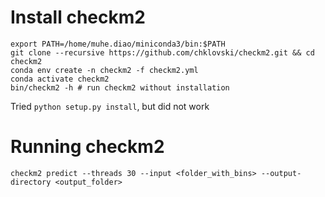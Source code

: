 # Install checkm2

```
export PATH=/home/muhe.diao/miniconda3/bin:$PATH
git clone --recursive https://github.com/chklovski/checkm2.git && cd checkm2
conda env create -n checkm2 -f checkm2.yml
conda activate checkm2
bin/checkm2 -h # run checkm2 without installation
```
Tried `python setup.py install`, but did not work

# Running checkm2
```
checkm2 predict --threads 30 --input <folder_with_bins> --output-directory <output_folder> 
